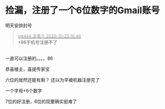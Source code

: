 # 捡漏，注册了一个6位数字的Gmail账号


明天安排封号

<div class="quote"><blockquote><font size="2"><a href="https://www.hostloc.com/forum.php?mod=redirect&amp;goto=findpost&amp;pid=9350374&amp;ptid=758310" target="_blank"><font color="#999999">jqk444 发表于 2020-10-25 16:46</font></a></font><br />
+86手机号注册不了</blockquote></div><br />
一直可以注册的。。。。86

恭喜楼主，喜提传家宝<img src="static/image/smiley/default/lol.gif" smilieid="12" border="0" alt="" /><img id="aimg_Zi4s7" onclick="zoom(this, this.src, 0, 0, 0)" class="zoom" src="https://cdn.jsdelivr.net/gh/hishis/forum-master/public/images/patch.gif" onmouseover="img_onmouseoverfunc(this)" onload="thumbImg(this)" border="0" alt="" />

六位的居然还能有剩？ 还以为早被机器注册完了

一个字母+6个数字<img src="static/image/smiley/default/lol.gif" smilieid="12" border="0" alt="" />

7位的好注册，6位的现要确实挺难了<img src="static/image/smiley/default/lol.gif" smilieid="12" border="0" alt="" />
